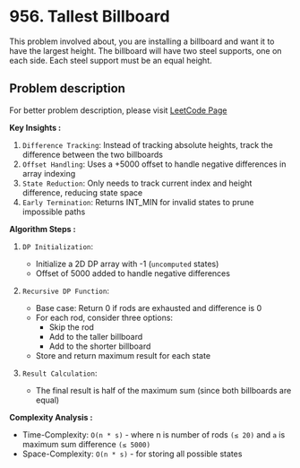 # 956. Tallest Billboard

This problem involved about, you are installing a billboard and want it to have the largest height. The billboard will have two steel supports, one on each side. Each steel support must be an equal height.

## Problem description

For better problem description, please visit [LeetCode Page](https://leetcode.com/problems/tallest-billboard/description)

**Key Insights :**<br/>

1. `Difference Tracking`: Instead of tracking absolute heights, track the difference between the two billboards
2. `Offset Handling`: Uses a +5000 offset to handle negative differences in array indexing
3. `State Reduction`: Only needs to track current index and height difference, reducing state space
4. `Early Termination`: Returns INT_MIN for invalid states to prune impossible paths

**Algorithm Steps :**<br/>

1. `DP Initialization`:

    - Initialize a 2D DP array with -1 (`uncomputed` states)
    - Offset of 5000 added to handle negative differences

2. `Recursive DP Function`:

    - Base case: Return 0 if rods are exhausted and difference is 0
    - For each rod, consider three options:
        - Skip the rod
        - Add to the taller billboard
        - Add to the shorter billboard
    - Store and return maximum result for each state

3. `Result Calculation`:
    - The final result is half of the maximum sum (since both billboards are equal)

**Complexity Analysis :**<br/>

-   Time-Complexity: `O(n * s)` - where n is number of rods `(≤ 20)` and `a` is maximum sum difference `(≤ 5000)`
-   Space-Complexity: `O(n * s)` - for storing all possible states
